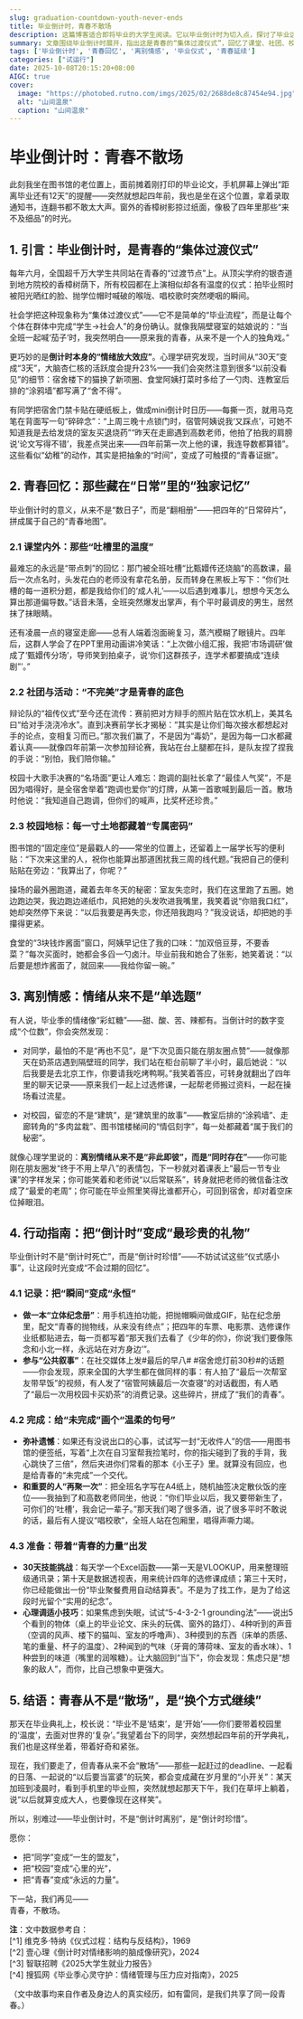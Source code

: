 ```yaml
---
slug: graduation-countdown-youth-never-ends
title: 毕业倒计时，青春不散场
description: 这篇博客适合即将毕业的大学生阅读。它以毕业倒计时为切入点，探讨了毕业这一青春“集体过渡仪式”的意义，分享了校园生活的珍贵回忆和离别情感，提供了实用的行动指南，鼓励大家带着青春力量出发，让青春以另一种方式延续。
summary: 文章围绕毕业倒计时展开，指出这是青春的“集体过渡仪式”，回忆了课堂、社团、校园地标等青春记忆，讲述离别情感的复杂，还给出记录、完成、准备的行动指南，最后强调青春不会散场，要珍惜当下。
tags: ['毕业倒计时', '青春回忆', '离别情感', '毕业仪式', '青春延续']
categories: ["试运行"]
date: 2025-10-08T20:15:20+08:00
AIGC: true
cover:
  image: "https://photobed.rutno.com/imgs/2025/02/2688de8c87454e94.jpg"
  alt: "山间温泉"
  caption: "山间温泉"
---
```

# 毕业倒计时：青春不散场  

此刻我坐在图书馆的老位置上，面前摊着刚打印的毕业论文，手机屏幕上弹出“距离毕业还有12天”的提醒——突然就想起四年前，我也是坐在这个位置，拿着录取通知书，连翻书都不敢太大声。窗外的香樟树影掠过纸面，像极了四年里那些“来不及细品”的时光。  


## 1. 引言：毕业倒计时，是青春的“集体过渡仪式”  

每年六月，全国超千万大学生共同站在青春的“过渡节点”上。从顶尖学府的银杏道到地方院校的香樟树荫下，所有校园都在上演相似却各有温度的仪式：拍毕业照时被阳光晒红的脸、抛学位帽时喊破的喉咙、唱校歌时突然哽咽的瞬间。  

社会学把这种现象称为“集体过渡仪式”——它不是简单的“毕业流程”，而是让每个个体在群体中完成“学生→社会人”的身份确认。就像我隔壁寝室的姑娘说的：“当全班一起喊‘茄子’时，我突然明白——原来我的青春，从来不是一个人的独角戏。”  

更巧妙的是**倒计时本身的“情绪放大效应”**。心理学研究发现，当时间从“30天”变成“3天”，大脑杏仁核的活跃度会提升23%——我们会突然注意到很多“以前没看见”的细节：宿舍楼下的猫换了新项圈、食堂阿姨打菜时多给了一勺肉、连教室后排的“涂鸦墙”都写满了“舍不得”。  

有同学把宿舍门禁卡贴在硬纸板上，做成mini倒计时日历——每撕一页，就用马克笔在背面写一句“碎碎念”：“上周三晚十点锁门时，宿管阿姨说我‘又踩点’，可她不知道我是去给发烧的室友买退烧药”“昨天在走廊遇到高数老师，他拍了拍我的肩膀说‘论文写得不错’，我差点哭出来——四年前第一次上他的课，我连导数都算错”。这些看似“幼稚”的动作，其实是把抽象的“时间”，变成了可触摸的“青春证据”。  


## 2. 青春回忆：那些藏在“日常”里的“独家记忆”  

毕业倒计时的意义，从来不是“数日子”，而是“翻相册”——把四年的“日常碎片”，拼成属于自己的“青春地图”。  


### 2.1 课堂内外：那些“吐槽里的温度”  

最难忘的永远是“带点刺”的回忆：那门被全班吐槽“比甄嬛传还烧脑”的高数课，最后一次点名时，头发花白的老师没有拿花名册，反而转身在黑板上写下：“你们吐槽的每一道积分题，都是我给你们的‘成人礼’——以后遇到难事儿，想想今天怎么算出那道偏导数。”话音未落，全班突然爆发出掌声，有个平时最调皮的男生，居然抹了抹眼睛。  

还有凌晨一点的寝室走廊——总有人端着泡面碗复习，蒸汽模糊了眼镜片。四年后，这群人学会了在PPT里用动画讲冷笑话：“上次做小组汇报，我把‘市场调研’做成了‘甄嬛传分场’，导师笑到拍桌子，说‘你们这群孩子，连学术都要搞成“连续剧”’。”  


### 2.2 社团与活动：“不完美”才是青春的底色  

辩论队的“祖传仪式”至今还在流传：赛前把对方辩手的照片贴在饮水机上，美其名曰“给对手浇浇冷水”。直到决赛前学长才揭秘：“其实是让你们每次接水都想起对手的论点，变相复习而已。”那次我们赢了，不是因为“毒奶”，是因为每一口水都藏着认真——就像四年前第一次参加辩论赛，我站在台上腿都在抖，是队友捏了捏我的手说：“别怕，我们陪你输。”  

校园十大歌手决赛的“名场面”更让人难忘：跑调的副社长拿了“最佳人气奖”，不是因为唱得好，是全宿舍举着“跑调也爱你”的灯牌，从第一首歌喊到最后一首。散场时他说：“我知道自己跑调，但你们的喊声，比奖杯还珍贵。”  


### 2.3 校园地标：每一寸土地都藏着“专属密码”  

图书馆的“固定座位”是最戳人的——常坐的位置上，还留着上一届学长写的便利贴：“下次来这里的人，祝你也能算出那道困扰我三周的线代题。”我把自己的便利贴贴在旁边：“我算出了，你呢？”  

操场的最外圈跑道，藏着去年冬天的秘密：室友失恋时，我们在这里跑了五圈。她边跑边哭，我边跑边递纸巾，风把她的头发吹进我嘴里，我笑着说“你赔我口红”，她却突然停下来说：“以后我要是再失恋，你还陪我跑吗？”我没说话，却把她的手攥得更紧。  

食堂的“3块钱炸酱面”窗口，阿姨早记住了我的口味：“加双倍豆芽，不要香菜？”每次买面时，她都会多舀一勺卤汁。毕业前我和她合了张影，她笑着说：“以后要是想炸酱面了，就回来——我给你留一碗。”  


## 3. 离别情感：情绪从来不是“单选题”  

有人说，毕业季的情绪像“彩虹糖”——甜、酸、苦、辣都有。当倒计时的数字变成“个位数”，你会突然发现：  

- 对同学，最怕的不是“再也不见”，是“下次见面只能在朋友圈点赞”——就像那天在奶茶店遇到隔壁班的同学，我们站在柜台前聊了半小时，最后她说：“以后我要是去北京工作，你要请我吃烤鸭啊。”我笑着答应，可转身就翻出了四年里的聊天记录——原来我们一起上过选修课，一起帮老师搬过资料，一起在操场看过流星。  

- 对校园，留恋的不是“建筑”，是“建筑里的故事”——教室后排的“涂鸦墙”、走廊转角的“多肉盆栽”、图书馆楼梯间的“情侣刻字”，每一处都藏着“属于我们的秘密”。  

就像心理学里说的：**离别情绪从来不是“非此即彼”，而是“同时存在”**——你可能刚在朋友圈发“终于不用上早八”的表情包，下一秒就对着课表上“最后一节专业课”的字样发呆；你可能笑着和老师说“以后常联系”，转身就把老师的微信备注改成了“最爱的老周”；你可能在毕业照里笑得比谁都开心，可回到宿舍，却对着空床位掉眼泪。  


## 4. 行动指南：把“倒计时”变成“最珍贵的礼物”  

毕业倒计时不是“倒计时死亡”，而是“倒计时珍惜”——不妨试试这些“仪式感小事”，让这段时光变成“不会过期的回忆”。  


### 4.1 记录：把“瞬间”变成“永恒”  

- **做一本“立体纪念册”**：用手机连拍功能，把抛帽瞬间做成GIF，贴在纪念册里，配文“青春的抛物线，从来没有终点”；把四年的车票、电影票、选修课作业纸都贴进去，每一页都写着“那天我们去看了《少年的你》，你说‘我们要像陈念和小北一样，永远站在对方身边’”。  
- **参与“公共叙事”**：在社交媒体上发#最后的早八# #宿舍熄灯前30秒#的话题——你会发现，原来全国的大学生都在做同样的事：有人拍了“最后一次帮室友带早饭”的视频，有人发了“宿管阿姨最后一次查寝”的对话截图，有人晒了“最后一次用校园卡买奶茶”的消费记录。这些碎片，拼成了“我们的青春”。  


### 4.2 完成：给“未完成”画个“温柔的句号”  

- **弥补遗憾**：如果还有没说出口的心事，试试写一封“无收件人”的信——用图书馆的便签纸，写着“上次在自习室帮我捡笔时，你的指尖碰到了我的手背，我心跳快了三倍”，然后夹进你们常看的那本《小王子》里。就算没有回应，也是给青春的“未完成”一个交代。  
- **和重要的人“再聚一次”**：把全班名字写在A4纸上，随机抽签决定散伙饭的座位——我抽到了和高数老师同坐，他说：“你们毕业以后，我又要带新生了，可你们的‘吐槽’，我会记一辈子。”那天我们喝了很多酒，说了很多平时不敢说的话，最后有人提议“唱校歌”，全班人站在包厢里，唱得声嘶力竭。  


### 4.3 准备：带着“青春的力量”出发  

- **30天技能挑战**：每天学一个Excel函数——第一天是VLOOKUP，用来整理班级通讯录；第十天是数据透视表，用来统计四年的选修课成绩；第三十天时，你已经能做出一份“毕业聚餐费用自动结算表”。不是为了找工作，是为了给这段时光留个“实用的纪念”。  
- **心理调适小技巧**：如果焦虑到失眠，试试“5-4-3-2-1 grounding法”——说出5个看到的物体（桌上的毕业论文、床头的玩偶、窗外的路灯）、4种听到的声音（空调的风声、楼下的猫叫、室友的呼噜声）、3种摸到的东西（床单的质感、笔的重量、杯子的温度）、2种闻到的气味（牙膏的薄荷味、室友的香水味）、1种尝到的味道（嘴里的润喉糖）。让大脑回到“当下”，你会发现：焦虑只是“想象的敌人”，而你，比自己想象中更强大。  


## 5. 结语：青春从不是“散场”，是“换个方式继续”  

那天在毕业典礼上，校长说：“毕业不是‘结束’，是‘开始’——你们要带着校园里的‘温度’，去面对世界的‘复杂’。”我望着台下的同学，突然想起四年前的开学典礼，我们也是这样坐着，带着好奇和紧张。  

现在，我们要走了，但青春从来不会“散场”——那些一起赶过的deadline、一起看的日落、一起说的“以后要当富婆”的玩笑，都会变成藏在岁月里的“小开关”：某天加班到凌晨时，看到手机里的毕业照，突然就想起那天下午，我们在草坪上躺着，说“以后就算变成大人，也要像现在这样笑”。  

所以，别难过——毕业倒计时，不是“倒计时离别”，是“倒计时珍惜”。  

愿你：  
- 把“同学”变成“一生的盟友”，  
- 把“校园”变成“心里的光”，  
- 把“青春”变成“永远的力量”。  

下一站，我们再见——  
青春，不散场。  


**注**：文中数据参考自：  
[^1] 维克多·特纳《仪式过程：结构与反结构》，1969  
[^2] 壹心理《倒计时对情绪影响的脑成像研究》，2024  
[^3] 智联招聘《2025大学生就业力报告》  
[^4] 搜狐网《毕业季心灵守护：情绪管理与压力应对指南》，2025  

（文中故事均来自作者及身边人的真实经历，如有雷同，是我们共享了同一段青春。）
    